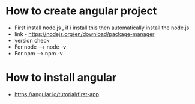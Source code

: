 # How to create angular project
- First install node.js , if i install this then automatically install the node.js 
- link - https://nodejs.org/en/download/package-manager
- version check
- For node --> node -v
- For npm --> npm -v

# How to install angular
- https://angular.io/tutorial/first-app